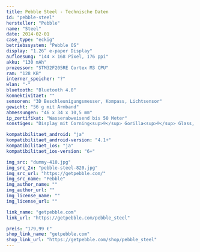 ```yaml
---
title: Pebble Steel - Technische Daten
id: "pebble-steel"
hersteller: "Pebble"
name: "Steel"
date: 2014-02-01
case_type: "eckig"
betriebssystem: "Pebble OS"
display: "1.26” e-paper Display"
aufloesung: "144 × 168 Pixel, 176 ppi"
akku: "130 mAh"
prozessor: "STM32F205RE Cortex M3 CPU"
ram: "128 KB"
interner_speicher: "?"
wlan: "-"
bluetooth: "Bluetooth 4.0"
konnektivitaet: ""
sensoren: "3D Beschleunigungsmesser, Kompass, Lichtsensor"
gewicht: "56 g mit Armband"
abmessungen: "46 x 34 x 10,5 mm"
ip_zertifikat: "Wasserabweisend bis 50 Meter"
sonstiges: "Display mit Corning<sup>®</sup> Gorilla<sup>®</sup> Glass, Display ist nicht Touch-fähig, 4 Tasten"

kompatibilitaet_android: "ja"
kompatibilitaet_android-version: "4.1+"
kompatibilitaet_ios: "ja"
kompatibilitaet_ios-version: "6+"

img_src: "dummy-410.jpg"
img_src_2x: "pebble-steel-820.jpg"
img_src_url: "https://getpebble.com/"
img_src_name: "Pebble"
img_author_name: ""
img_author_url: ""
img_license_name: ""
img_license_url: ""

link_name: "getpebble.com"
link_url: "https://getpebble.com/pebble_steel"

preis: "179,99 €"
shop_link_name: "getpebble.com"
shop_link_url: "https://getpebble.com/shop/pebble_steel"
---
```

